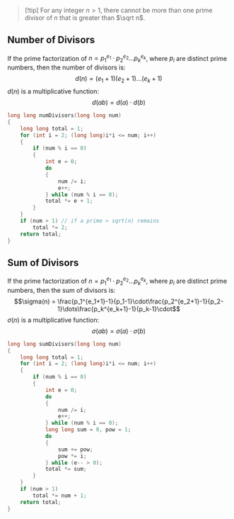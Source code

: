 > [!tip] For any integer $n > 1$, there cannot be more than one prime divisor of $n$ that is greater than $\sqrt n$.
## Number of Divisors
If the prime factorization of $n = p_1^{e_1}\cdot p_2^{e_2}\dots p_k^{e_k}$, where $p_i$ are distinct prime numbers, then the number of divisors is:
$$d(n) = (e_1+1)(e_2+1)\dots(e_k+1)$$
$d(n)$ is a multiplicative function:
$$d(ab) = d(a)\cdot d(b)$$
```cpp
long long numDivisors(long long num)
{
	long long total = 1;
	for (int i = 2; (long long)i*i <= num; i++)
	{
		if (num % i == 0)
		{
			int e = 0;
			do
			{
				num /= i;
				e++;
			} while (num % i == 0);
			total *= e + 1;
		}
	}
	if (num > 1) // if a prime > sqrt(n) remains
		total *= 2;
	return total;
}
```
## Sum of Divisors
If the prime factorization of $n = p_1^{e_1}\cdot p_2^{e_2}\dots p_k^{e_k}$, where $p_i$ are distinct prime numbers, then the sum of divisors is:
$$\sigma(n) = \frac{p_1^{e_1+1}-1}{p_1-1}\cdot\frac{p_2^{e_2+1}-1}{p_2-1}\dots\frac{p_k^{e_k+1}-1}{p_k-1}\cdot$$
$\sigma(n)$ is a multiplicative function:
$$\sigma(ab) = \sigma(a)\cdot \sigma(b)$$
```cpp
long long sumDivisors(long long num)
{
	long long total = 1;
	for (int i = 2; (long long)i*i <= num; i++)
	{
		if (num % i == 0)
		{
			int e = 0;
			do
			{
				num /= i;
				e++;
			} while (num % i == 0);
			long long sum = 0, pow = 1;
			do
			{
				sum += pow;
				pow *= i;
			} while (e-- > 0);
			total *= sum;
		}
	}
	if (num > 1)
		total *= num + 1;
	return total;
}
```